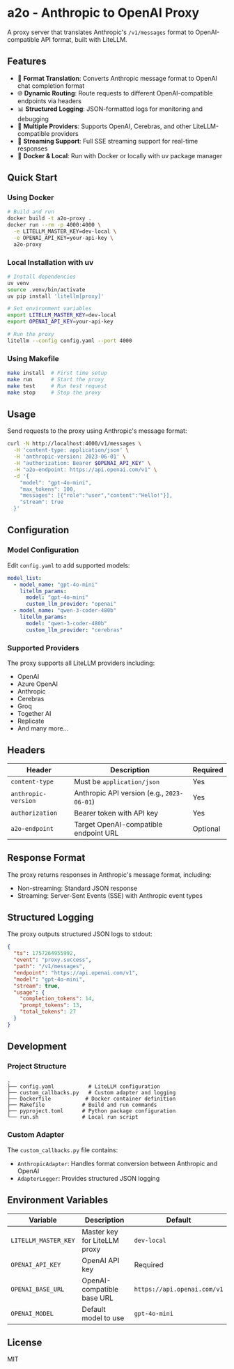 # a2o - Anthropic to OpenAI Proxy

A proxy server that translates Anthropic's `/v1/messages` format to OpenAI-compatible API format, built with LiteLLM.

## Features

- 🔄 **Format Translation**: Converts Anthropic message format to OpenAI chat completion format
- 🌐 **Dynamic Routing**: Route requests to different OpenAI-compatible endpoints via headers
- 📊 **Structured Logging**: JSON-formatted logs for monitoring and debugging
- 🚀 **Multiple Providers**: Supports OpenAI, Cerebras, and other LiteLLM-compatible providers
- 🔌 **Streaming Support**: Full SSE streaming support for real-time responses
- 🐳 **Docker & Local**: Run with Docker or locally with uv package manager

## Quick Start

### Using Docker

```bash
# Build and run
docker build -t a2o-proxy .
docker run --rm -p 4000:4000 \
  -e LITELLM_MASTER_KEY=dev-local \
  -e OPENAI_API_KEY=your-api-key \
  a2o-proxy
```

### Local Installation with uv

```bash
# Install dependencies
uv venv
source .venv/bin/activate
uv pip install 'litellm[proxy]'

# Set environment variables
export LITELLM_MASTER_KEY=dev-local
export OPENAI_API_KEY=your-api-key

# Run the proxy
litellm --config config.yaml --port 4000
```

### Using Makefile

```bash
make install  # First time setup
make run      # Start the proxy
make test     # Run test request
make stop     # Stop the proxy
```

## Usage

Send requests to the proxy using Anthropic's message format:

```bash
curl -N http://localhost:4000/v1/messages \
  -H 'content-type: application/json' \
  -H 'anthropic-version: 2023-06-01' \
  -H "authorization: Bearer $OPENAI_API_KEY" \
  -H "a2o-endpoint: https://api.openai.com/v1" \
  -d '{
    "model": "gpt-4o-mini",
    "max_tokens": 100,
    "messages": [{"role":"user","content":"Hello!"}],
    "stream": true
  }'
```

## Configuration

### Model Configuration

Edit `config.yaml` to add supported models:

```yaml
model_list:
  - model_name: "gpt-4o-mini"
    litellm_params:
      model: "gpt-4o-mini"
      custom_llm_provider: "openai"
  - model_name: "qwen-3-coder-480b"
    litellm_params:
      model: "qwen-3-coder-480b"
      custom_llm_provider: "cerebras"
```

### Supported Providers

The proxy supports all LiteLLM providers including:
- OpenAI
- Azure OpenAI
- Anthropic
- Cerebras
- Groq
- Together AI
- Replicate
- And many more...

## Headers

| Header | Description | Required |
|--------|-------------|----------|
| `content-type` | Must be `application/json` | Yes |
| `anthropic-version` | Anthropic API version (e.g., `2023-06-01`) | Yes |
| `authorization` | Bearer token with API key | Yes |
| `a2o-endpoint` | Target OpenAI-compatible endpoint URL | Optional |

## Response Format

The proxy returns responses in Anthropic's message format, including:
- Non-streaming: Standard JSON response
- Streaming: Server-Sent Events (SSE) with Anthropic event types

## Structured Logging

The proxy outputs structured JSON logs to stdout:

```json
{
  "ts": 1757264955992,
  "event": "proxy.success",
  "path": "/v1/messages",
  "endpoint": "https://api.openai.com/v1",
  "model": "gpt-4o-mini",
  "stream": true,
  "usage": {
    "completion_tokens": 14,
    "prompt_tokens": 13,
    "total_tokens": 27
  }
}
```

## Development

### Project Structure

```
.
├── config.yaml           # LiteLLM configuration
├── custom_callbacks.py   # Custom adapter and logging
├── Dockerfile           # Docker container definition
├── Makefile            # Build and run commands
├── pyproject.toml      # Python package configuration
└── run.sh              # Local run script
```

### Custom Adapter

The `custom_callbacks.py` file contains:
- `AnthropicAdapter`: Handles format conversion between Anthropic and OpenAI
- `AdapterLogger`: Provides structured JSON logging

## Environment Variables

| Variable | Description | Default |
|----------|-------------|---------|
| `LITELLM_MASTER_KEY` | Master key for LiteLLM proxy | `dev-local` |
| `OPENAI_API_KEY` | OpenAI API key | Required |
| `OPENAI_BASE_URL` | OpenAI-compatible base URL | `https://api.openai.com/v1` |
| `OPENAI_MODEL` | Default model to use | `gpt-4o-mini` |

## License

MIT